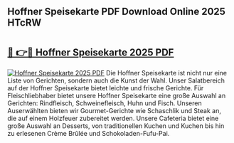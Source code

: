 ## Hoffner Speisekarte PDF Download Online 2025 HTcRW

# <h2><a href="http://gc95w4.nevu.top/?p=Hoffner+Speisekarte">🔗 👉🔴 Hoffner Speisekarte 2025 PDF</a></h2>

[![Hoffner Speisekarte 2025 PDF](https://i.imgur.com/dBaPXMq.png)](http://gc95w4.nevu.top/?p=Hoffner+Speisekarte)
Die Hoffner Speisekarte ist nicht nur eine Liste von Gerichten, sondern auch die Kunst der Wahl. Unser Salatbereich auf der Hoffner Speisekarte bietet leichte und frische Gerichte. Für Fleischliebhaber bietet unsere Hoffner Speisekarte eine große Auswahl an Gerichten: Rindfleisch, Schweinefleisch, Huhn und Fisch. Unseren Auserwählten bieten wir Gourmet-Gerichte wie Schaschlik und Steak an, die auf einem Holzfeuer zubereitet werden. Unsere Cafeteria bietet eine große Auswahl an Desserts, von traditionellen Kuchen und Kuchen bis hin zu erlesenen Crème Brûlée und Schokoladen-Fufu-Pai.
